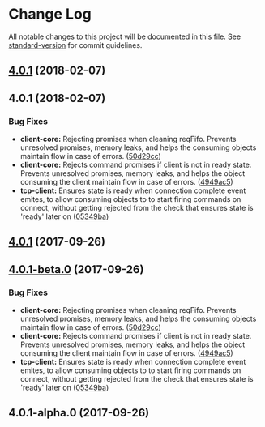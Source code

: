 # Change Log

All notable changes to this project will be documented in this file. See [standard-version](https://github.com/conventional-changelog/standard-version) for commit guidelines.

<a name="4.0.1"></a>
## [4.0.1](https://github.com/biancode/node-modbus/compare/v4.1.0...v4.0.1) (2018-02-07)



<a name="4.0.1"></a>
## 4.0.1 (2018-02-07)


### Bug Fixes

* **client-core:** Rejecting promises when cleaning reqFifo. Prevents unresolved promises, memory leaks, and helps the consuming objects maintain flow in case of errors. ([50d29cc](https://github.com/biancode/node-modbus/commit/50d29cc))
* **client-core:** Rejects command promises if client is not in ready state. Prevents unresolved promises, memory leaks, and helps the object consuming the client maintain flow in case of errors. ([4949ac5](https://github.com/biancode/node-modbus/commit/4949ac5))
* **tcp-client:**  Ensures state is ready when connection complete event emites, to allow consuming objects to to start firing commands on connect, without getting rejected from the check that ensures state is 'ready' later on ([05349ba](https://github.com/biancode/node-modbus/commit/05349ba))



<a name="4.0.1"></a>
## [4.0.1](https://github.com/biancode/node-modbus/compare/v4.0.1-beta.0...v4.0.1) (2017-09-26)



<a name="4.0.1-beta.0"></a>
## [4.0.1-beta.0](https://github.com/biancode/node-modbus/compare/v4.0.1-alpha.0...v4.0.1-beta.0) (2017-09-26)


### Bug Fixes

* **client-core:** Rejecting promises when cleaning reqFifo. Prevents unresolved promises, memory leaks, and helps the consuming objects maintain flow in case of errors. ([50d29cc](https://github.com/biancode/node-modbus/commit/50d29cc))
* **client-core:** Rejects command promises if client is not in ready state. Prevents unresolved promises, memory leaks, and helps the object consuming the client maintain flow in case of errors. ([4949ac5](https://github.com/biancode/node-modbus/commit/4949ac5))
* **tcp-client:**  Ensures state is ready when connection complete event emites, to allow consuming objects to to start firing commands on connect, without getting rejected from the check that ensures state is 'ready' later on ([05349ba](https://github.com/biancode/node-modbus/commit/05349ba))



<a name="4.0.1-alpha.0"></a>
## 4.0.1-alpha.0 (2017-09-26)

